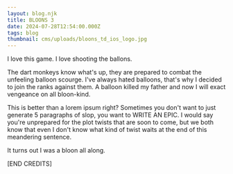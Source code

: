 ```yaml
---
layout: blog.njk
title: BLOONS 3
date: 2024-07-28T12:54:00.000Z
tags: blog
thumbnail: cms/uploads/bloons_td_ios_logo.jpg
---
```

I love this game. I love shooting the ballons.

The dart monkeys know what's up, they are prepared to combat the unfeeling balloon scourge. I've always hated balloons, that's why I decided to join the ranks against them. A balloon killed my father and now I will exact vengeance on all bloon-kind.

This is better than a lorem ipsum right? Sometimes you don't want to just generate 5 paragraphs of slop, you want to WRITE AN EPIC. I would say you're unprepared for the plot twists that are soon to come, but we both know that even I don't know what kind of twist waits at the end of this meandering sentence.

It turns out I was a bloon all along.

\[END CREDITS]
